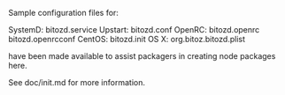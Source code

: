 Sample configuration files for:

SystemD: bitozd.service
Upstart: bitozd.conf
OpenRC:  bitozd.openrc
         bitozd.openrcconf
CentOS:  bitozd.init
OS X:    org.bitoz.bitozd.plist

have been made available to assist packagers in creating node packages here.

See doc/init.md for more information.
